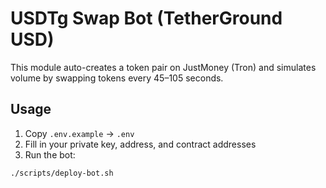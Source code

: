 # USDTg Swap Bot (TetherGround USD)

This module auto-creates a token pair on JustMoney (Tron) and simulates volume by swapping tokens every 45–105 seconds.

## Usage

1. Copy `.env.example` → `.env`
2. Fill in your private key, address, and contract addresses
3. Run the bot:

```bash
./scripts/deploy-bot.sh